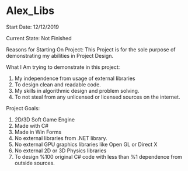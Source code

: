 # Alex_Libs


Start Date:
12/12/2019

Current State:
Not Finished

Reasons for Starting On Project:
This Project is for the sole purpose of demonstrating my abilities in Project Design. 

What I Am trying to demonstrate in this project:
1. My independence from usage of external libraries 
2. To design clean and readable code. 
3. My skills in algorithmic design and problem solving. 
4. To not steal from any unlicensed or licensed sources on the internet. 


Project Goals:
1. 2D/3D Soft Game Engine
2. Made with C#
3. Made in Win Forms
4. No external libraries from .NET library.
5. No external GPU graphics libraries like Open GL or Direct X
6. No external 2D or 3D Physics libraries
7. To design %100 original C# code with less than %1 dependence from outside sources.




